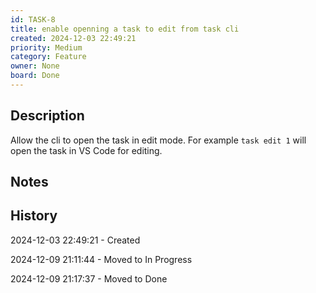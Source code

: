 ```yaml
---
id: TASK-8
title: enable openning a task to edit from task cli
created: 2024-12-03 22:49:21
priority: Medium
category: Feature
owner: None
board: Done
---
```


## Description
Allow the cli to open the task in edit mode.
For example `task edit 1` will open the task in VS Code for editing.

## Notes


## History
2024-12-03 22:49:21 - Created

2024-12-09 21:11:44 - Moved to In Progress

2024-12-09 21:17:37 - Moved to Done

